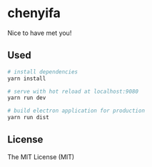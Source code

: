 # chenyifa
Nice to have met you!

## Used

```bash
# install dependencies
yarn install

# serve with hot reload at localhost:9080
yarn run dev

# build electron application for production
yarn run dist
```

## License

The MIT License (MIT)
